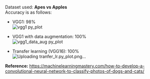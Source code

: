 Dataset used: **Apes vs Apples**  
Accuracy is as follows:  
- VGG1: 98%  
![vgg1 py_plot](https://user-images.githubusercontent.com/77142726/115938920-dc7cbf00-a4b9-11eb-865d-fa9e6f88615e.png)

- VGG1 with data augmentation: 100%  
![vgg1_data_aug py_plot](https://user-images.githubusercontent.com/77142726/115938930-e7375400-a4b9-11eb-8dee-36d4cda1ed28.png)

- Transfer learning (VGG16): 100%  
![Uploading tranfer_lr.py_plot.png…]()


**Reference:** https://machinelearningmastery.com/how-to-develop-a-convolutional-neural-network-to-classify-photos-of-dogs-and-cats/
